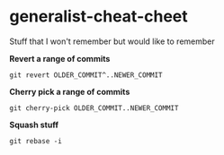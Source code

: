 # generalist-cheat-cheet
Stuff that I won't remember but would like to remember

**Revert a range of commits**

`git revert OLDER_COMMIT^..NEWER_COMMIT`

**Cherry pick a range of commits**

`git cherry-pick OLDER_COMMIT..NEWER_COMMIT`

**Squash stuff**

`git rebase -i`
